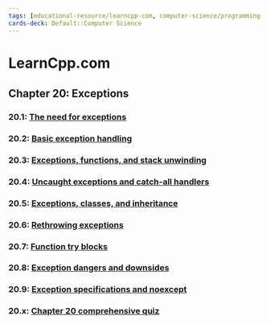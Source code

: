 ```yaml
---
tags: [educational-resource/learncpp-com, computer-science/programming-language/cpp, study-note] 
cards-deck: Default::Computer Science
---
```


# LearnCpp.com

## Chapter 20꞉ Exceptions

### 20.1: [The need for exceptions](https://www.learncpp.com/cpp-tutorial/the-need-for-exceptions/)

### 20.2: [Basic exception handling](https://www.learncpp.com/cpp-tutorial/basic-exception-handling/)

### 20.3: [Exceptions, functions, and stack unwinding](https://www.learncpp.com/cpp-tutorial/exceptions-functions-and-stack-unwinding/)

### 20.4: [Uncaught exceptions and catch-all handlers](https://www.learncpp.com/cpp-tutorial/uncaught-exceptions-catch-all-handlers/)

### 20.5: [Exceptions, classes, and inheritance](https://www.learncpp.com/cpp-tutorial/exceptions-classes-and-inheritance/)

### 20.6: [Rethrowing exceptions](https://www.learncpp.com/cpp-tutorial/rethrowing-exceptions/)

### 20.7: [Function try blocks](https://www.learncpp.com/cpp-tutorial/function-try-blocks/)

### 20.8: [Exception dangers and downsides](https://www.learncpp.com/cpp-tutorial/exception-dangers-and-downsides/)

### 20.9: [Exception specifications and noexcept](https://www.learncpp.com/cpp-tutorial/exception-specifications-and-noexcept/)

### 20.x: [Chapter 20 comprehensive quiz](https://www.learncpp.com/cpp-tutorial/chapter-20-comprehensive-quiz/)
